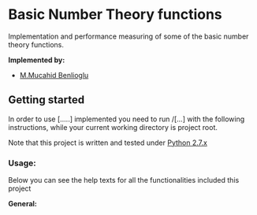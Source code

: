 # Basic Number Theory functions
Implementation and performance measuring of some of the basic number theory functions.

**Implemented by:**
 * [M.Mucahid Benlioglu](https://github.com/mbenlioglu)

## Getting started
In order to use [.....] implemented you need to run /[...] with the following
instructions, while your current working directory is project root.

Note that this project is written and tested under [Python 2.7.x](https://docs.python.org/2/)

### Usage:

Below you can see the help texts for all the functionalities included this project

**General:**


